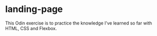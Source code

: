# landing-page

This Odin exercise is to practice the knowledge I've learned so far with HTML, CSS and Flexbox. 